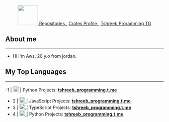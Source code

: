 <p align="center">
    <a href="https://github.com/IceBytes/">
        <img src="https://github.com/images/mona-whisper.gif" alt="" width="64">
    </a>
    <a href="https://github.com/IceBytes?tab=repositories&q=&type=&language=&sort=stargazers">
        Repositories
    </a>
    ,
    <a href="https://pypi.org/user/ArabShadows/">
        Crates Profile
    </a>
    ,
    <a href="https://t.me/tshreeb_programming">
        Tshreeb Proramming TG
    </a>
</p>

## About me
---
- Hi I'm Aws, 20 y.o from jordan.

## My Top Languages
---
-1 | <a href="https://github.com/IceBytes/"> <img src="https://upload.wikimedia.org/wikipedia/commons/thumb/d/d5/Rust_programming_language_black_logo.svg/121px-Rust_programming_language_black_logo.svg.png" width="18"> </a>  | Python Projects: <b>[tshreeb_programming.t.me](https://t.me/tshreeb_programming)</b>
- 2 |  <a href="https://github.com/IceBytes/"> <img src="https://www.computerhope.com/jargon/j/javascript.png"  width="18"> </a>  | JavaScript Projects: <b>[tshreeb_programming.t.me](https://t.me/tshreeb_programming)</b>
- 3 |  <a href="https://github.com/IceBytes/"> <img src="https://upload.wikimedia.org/wikipedia/commons/thumb/4/4c/Typescript_logo_2020.svg/1200px-Typescript_logo_2020.svg.png"  width="18"> </a>  | TypeScript Projects: <b>[tshreeb_programming.t.me](https://t.me/tshreeb_programming)</b>
- 4 |  <a href="https://github.com/IceBytes/"> <img src="https://upload.wikimedia.org/wikipedia/commons/thumb/c/c3/Python-logo-notext.svg/1200px-Python-logo-notext.svg.png"  width="18"> </a>  | Python Projects: <b>[tshreeb_programming.t.me](https://t.me/tshreeb_programming)</b>


